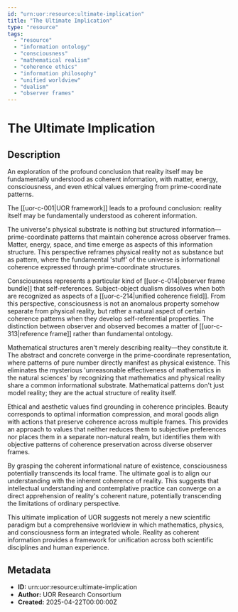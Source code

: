 ```yaml
---
id: "urn:uor:resource:ultimate-implication"
title: "The Ultimate Implication"
type: "resource"
tags:
  - "resource"
  - "information ontology"
  - "consciousness"
  - "mathematical realism"
  - "coherence ethics"
  - "information philosophy"
  - "unified worldview"
  - "dualism"
  - "observer frames"
---
```


# The Ultimate Implication

## Description

An exploration of the profound conclusion that reality itself may be fundamentally understood as coherent information, with matter, energy, consciousness, and even ethical values emerging from prime-coordinate patterns.

The [[uor-c-001|UOR framework]] leads to a profound conclusion: reality itself may be fundamentally understood as coherent information.

The universe's physical substrate is nothing but structured information—prime-coordinate patterns that maintain coherence across observer frames. Matter, energy, space, and time emerge as aspects of this information structure. This perspective reframes physical reality not as substance but as pattern, where the fundamental 'stuff' of the universe is informational coherence expressed through prime-coordinate structures.

Consciousness represents a particular kind of [[uor-c-014|observer frame bundle]] that self-references. Subject-object dualism dissolves when both are recognized as aspects of a [[uor-c-214|unified coherence field]]. From this perspective, consciousness is not an anomalous property somehow separate from physical reality, but rather a natural aspect of certain coherence patterns when they develop self-referential properties. The distinction between observer and observed becomes a matter of [[uor-c-313|reference frame]] rather than fundamental ontology.

Mathematical structures aren't merely describing reality—they constitute it. The abstract and concrete converge in the prime-coordinate representation, where patterns of pure number directly manifest as physical existence. This eliminates the mysterious 'unreasonable effectiveness of mathematics in the natural sciences' by recognizing that mathematics and physical reality share a common informational substrate. Mathematical patterns don't just model reality; they are the actual structure of reality itself.

Ethical and aesthetic values find grounding in coherence principles. Beauty corresponds to optimal information compression, and moral goods align with actions that preserve coherence across multiple frames. This provides an approach to values that neither reduces them to subjective preferences nor places them in a separate non-natural realm, but identifies them with objective patterns of coherence preservation across diverse observer frames.

By grasping the coherent informational nature of existence, consciousness potentially transcends its local frame. The ultimate goal is to align our understanding with the inherent coherence of reality. This suggests that intellectual understanding and contemplative practice can converge on a direct apprehension of reality's coherent nature, potentially transcending the limitations of ordinary perspective.

This ultimate implication of UOR suggests not merely a new scientific paradigm but a comprehensive worldview in which mathematics, physics, and consciousness form an integrated whole. Reality as coherent information provides a framework for unification across both scientific disciplines and human experience.

## Metadata

- **ID:** urn:uor:resource:ultimate-implication
- **Author:** UOR Research Consortium
- **Created:** 2025-04-22T00:00:00Z

